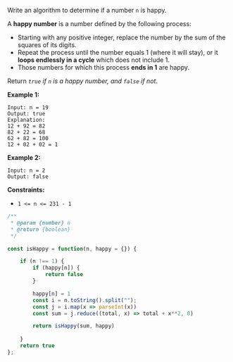 Write an algorithm to determine if a number `n` is happy.

A __happy number__ is a number defined by the following process:

* Starting with any positive integer, replace the number by the sum of the squares of its digits.
* Repeat the process until the number equals 1 (where it will stay), or it __loops endlessly in a cycle__ which does not include 1.
* Those numbers for which this process __ends in 1__ are happy.

Return *`true` if `n` is a happy number, and `false` if not*.

 
__Example 1:__
```
Input: n = 19
Output: true
Explanation:
12 + 92 = 82
82 + 22 = 68
62 + 82 = 100
12 + 02 + 02 = 1
```

__Example 2:__
```
Input: n = 2
Output: false
```

__Constraints:__

* `1 <= n <= 231 - 1`

```javascript
/**
 * @param {number} n
 * @return {boolean}
 */

const isHappy = function(n, happy = {}) {

    if (n !== 1) {
        if (happy[n]) {
            return false
        }

        happy[n] = 1
        const i = n.toString().split("");
        const j = i.map(x => parseInt(x))
        const sum = j.reduce((total, x) => total + x**2, 0)

        return isHappy(sum, happy)
        
    }
    return true
};
```